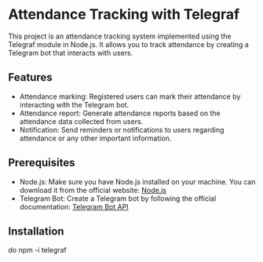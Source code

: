 # Attendance Tracking with Telegraf

This project is an attendance tracking system implemented using the Telegraf module in Node.js. It allows you to track attendance by creating a Telegram bot that interacts with users.

## Features

- Attendance marking: Registered users can mark their attendance by interacting with the Telegram bot.
- Attendance report: Generate attendance reports based on the attendance data collected from users.
- Notification: Send reminders or notifications to users regarding attendance or any other important information.

## Prerequisites

- Node.js: Make sure you have Node.js installed on your machine. You can download it from the official website: [Node.js](https://nodejs.org)
- Telegram Bot: Create a Telegram bot by following the official documentation: [Telegram Bot API](https://core.telegram.org/bots/api)

## Installation

do npm -i telegraf
